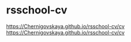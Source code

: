 # rsschool-cv   

https://Chernigovskaya.github.io/rsschool-cv/cv
https://Chernigovskaya.github.io/rsschool-cv/cv